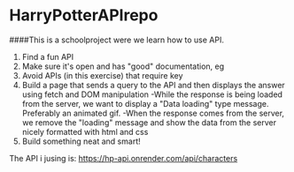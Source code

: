 # HarryPotterAPIrepo

####This is a schoolproject were we learn how to use API. 

1. Find a fun API
2. Make sure it's open and has "good" documentation, eg
3. Avoid APIs (in this exercise) that require key
4. Build a page that sends a query to the API and then displays the answer using fetch and DOM manipulation
   -While the response is being loaded from the server, we want to display a "Data loading" type message. Preferably an animated gif.
   -When the response comes from the server, we remove the "loading" message and show the data from the server nicely formatted with html and css
5. Build something neat and smart!


The API i jusing is: https://hp-api.onrender.com/api/characters




